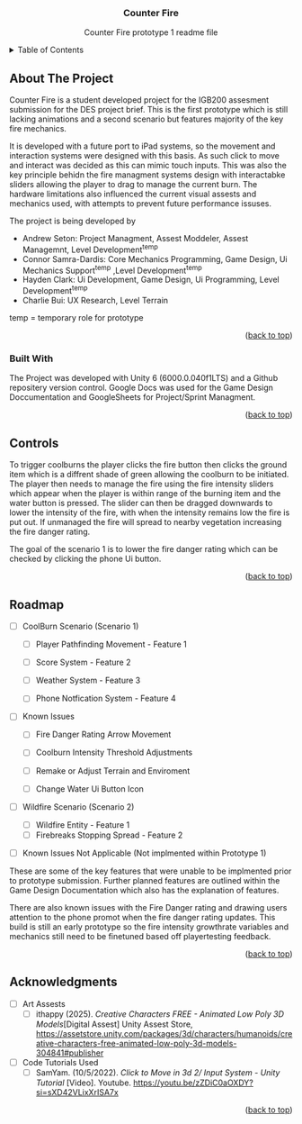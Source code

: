 <!-- Improved compatibility of back to top link: See: https://github.com/othneildrew/Best-README-Template/pull/73 -->
<a id="readme-top"></a>
<!--
*** Thanks for checking out the Best-README-Template. If you have a suggestion
*** that would make this better, please fork the repo and create a pull request
*** or simply open an issue with the tag "enhancement".
*** Don't forget to give the project a star!
*** Thanks again! Now go create something AMAZING! :D
-->



<!-- PROJECT SHIELDS -->
<!--
*** I'm using markdown "reference style" links for readability.
*** Reference links are enclosed in brackets [ ] instead of parentheses ( ).
*** See the bottom of this document for the declaration of the reference variables
*** for contributors-url, forks-url, etc. This is an optional, concise syntax you may use.
*** https://www.markdownguide.org/basic-syntax/#reference-style-links
-->

<!-- PROJECT LOGO -->
<br />
<div align="center">
<h3 align="center">Counter Fire</h3>

  <p align="center">
    Counter Fire prototype 1 readme file
    <br/>
  </p>
</div>



<!-- TABLE OF CONTENTS -->
<details>
  <summary>Table of Contents</summary>
  <ol>
    <li>
      <a href="#about-the-project">About The Project</a>
      <ul>
        <li><a href="#built-with">Built With Unity</a></li>
      </ul>
    </li>
    <li><a href="#How-To-Play">How To Play</a></li>
    <li><a href="#roadmap">Roadmap</a></li>
    <li><a href="#acknowledgments">Acknowledgments</a></li>
  </ol>
</details>



<!-- ABOUT THE PROJECT -->
## About The Project

Counter Fire is a student developed project for the IGB200 assesment submission for the DES project brief. 
This is the first prototype which is still lacking animations and a second scenario but features majority of the key fire mechanics. 

It is developed with a future port to iPad systems, so the movement and interaction systems were designed with this basis. 
As such click to move and interact was decided as this can mimic touch inputs. This was also the key principle behidn the fire managment 
systems design with interactabke sliders allowing the player to drag to manage the current burn. The hardware limitations also influenced 
the current visual assests and mechanics used, with attempts to prevent future performance issuses.
 

The project is being developed by 

- Andrew Seton: Project Managment, Assest Moddeler, Assest Managemnt, Level Development<sup>temp</sup>
- Connor Samra-Dardis: Core Mechanics Programming, Game Design, Ui Mechanics Support<sup>temp</sup> ,Level Development<sup>temp</sup>
- Hayden Clark: Ui Development, Game Design, Ui Programming, Level Development<sup>temp</sup>
- Charlie Bui: UX Research, Level Terrain

temp = temporary role for prototype

<p align="right">(<a href="#readme-top">back to top</a>)</p>

### Built With

The Project was developed with Unity 6 (6000.0.040f1LTS) and a Github repositery version control. 
Google Docs was used for the Game Design Doccumentation and GoogleSheets for Project/Sprint Managment.

<p align="right">(<a href="#readme-top">back to top</a>)</p>

<!-- How To Play -->
## Controls



To trigger coolburns the player clicks the fire button then clicks the ground item which is a diffrent shade of green allowing the coolburn 
to be initiated. The player then needs to manage the fire using the fire intensity sliders which appear when the player is within range of 
the burning item and the water button is pressed. The slider can then be dragged downwards to lower the intensity of the fire, with when the 
intensity remains low the fire is put out. If unmanaged the fire will spread to nearby vegetation increasing the fire danger rating.

The goal of the scenario 1 is to lower the fire danger rating which can be checked by clicking the phone Ui button.

<p align="right">(<a href="#readme-top">back to top</a>)</p>



<!-- ROADMAP -->
## Roadmap
- [ ] CoolBurn Scenario (Scenario 1)
  - [ ] Player Pathfinding Movement - Feature 1
  - [ ] Score System - Feature 2
  - [ ] Weather System - Feature 3
  - [ ] Phone Notfication System - Feature 4


- [ ] Known Issues
  - [ ] Fire Danger Rating Arrow Movement 
  - [ ] Coolburn Intensity Threshold Adjustments
  - [ ] Remake or Adjust Terrain and Enviroment
  - [ ] Change Water Ui Button Icon


- [ ] Wildfire Scenario (Scenario 2)
  - [ ] Wildfire Entity - Feature 1
  - [ ] Firebreaks Stopping Spread - Feature 2

- [ ] Known Issues Not Applicable (Not implmented within Prototype 1)


These are some of the key features that were unable to be implmented prior to prototype submission. Further planned features are outlined within the 
Game Design Documentation which also has the explanation of features.

There are also known issues with the Fire Danger rating and drawing users attention to the phone promot when the fire danger rating updates. 
This build is still an early prototype so the fire intensity growthrate variables and mechanics still need to be finetuned based off playertesting feedback. 


<p align="right">(<a href="#readme-top">back to top</a>)</p>

<!-- ACKNOWLEDGMENTS -->
## Acknowledgments
- [ ] Art Assests
  - [ ] ithappy (2025). *Creative Characters FREE - Animated Low Poly 3D Models*[Digital Assest] Unity Assest Store, https://assetstore.unity.com/packages/3d/characters/humanoids/creative-characters-free-animated-low-poly-3d-models-304841#publisher

- [ ] Code Tutorials Used
  - [ ] SamYam. (10/5/2022). *Click to Move in 3d 2/ Input System - Unity Tutorial* [Video]. Youtube. https://youtu.be/zZDiC0aOXDY?si=sXD42VLixXrISA7x

<p align="right">(<a href="#readme-top">back to top</a>)</p>



